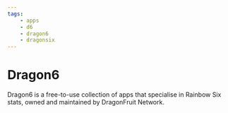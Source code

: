 ```yaml
---
tags:
    - apps
    - d6
    - dragon6
    - dragonsix
---
```


# Dragon6
Dragon6 is a free-to-use collection of apps that specialise in Rainbow Six stats, owned and maintained by DragonFruit Network.